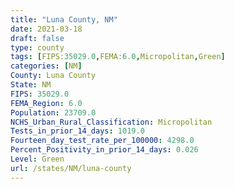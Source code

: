 ```yaml
---
title: "Luna County, NM"
date: 2021-03-18
draft: false
type: county
tags: [FIPS:35029.0,FEMA:6.0,Micropolitan,Green]
categories: [NM]
County: Luna County
State: NM
FIPS: 35029.0
FEMA_Region: 6.0
Population: 23709.0
NCHS_Urban_Rural_Classification: Micropolitan
Tests_in_prior_14_days: 1019.0
Fourteen_day_test_rate_per_100000: 4298.0
Percent_Positivity_in_prior_14_days: 0.026
Level: Green
url: /states/NM/luna-county
---
```



